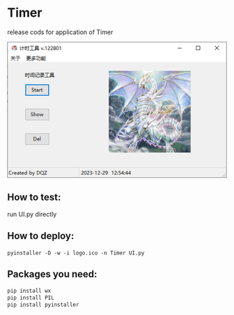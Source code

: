 # Timer
release cods for application of Timer

![效果展示](/pic/display.png)


## How to test:
run UI.py directly

## How to deploy:
``` shell
pyinstaller -D -w -i logo.ico -n Timer UI.py
```
## Packages you need:
``` shell
pip install wx
pip install PIL
pip install pyinstaller
```
